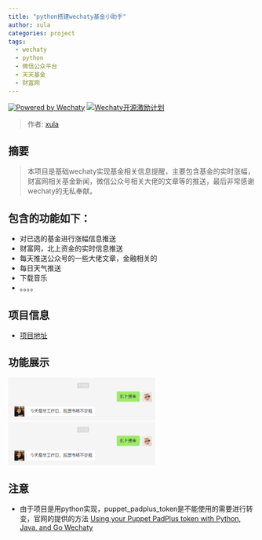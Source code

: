 ```yaml
---
title: "python搭建wechaty基金小助手"
author: xula
categories: project
tags:
  - wechaty
  - python
  - 微信公众平台
  - 天天基金
  - 财富网
---
```

[![Powered by Wechaty](https://img.shields.io/badge/Powered%20By-Wechaty-green.svg)](https://github.com/chatie/wechaty)
[![Wechaty开源激励计划](https://img.shields.io/badge/Wechaty-开源激励计划-green.svg)](https://github.com/juzibot/Welcome/wiki/Everything-about-Wechaty)

> 作者: [xula](https://github.com/xula/)
## 摘要

> 本项目是基础wechaty实现基金相关信息提醒，主要包含基金的实时涨幅，财富网相关基金新闻，微信公众号相关大佬的文章等的推送，最后非常感谢wechaty的无私奉献。

## 包含的功能如下：

* 对已选的基金进行涨幅信息推送
* 财富网，北上资金的实时信息推送
* 每天推送公众号的一些大佬文章，金融相关的
* 每日天气推送
* 下载音乐
* 。。。。


## 项目信息

* [项目地址](https://github.com/xla145/fund-wechay-python)

## 功能展示

<img src="/assets/2020/fund-wechay-python/fund_20200905174635.png" width="300" alt="北上资金"/>

<img src="/assets/2020/fund-wechay-python/fund_20200905174635.png" width="300" alt="早上问候"/>


## 注意
* 由于项目是用python实现，puppet_padplus_token是不能使用的需要进行转变，官网的提供的方法 [Using your Puppet PadPlus token with Python, Java, and Go Wechaty](https://github.com/wechaty/wechaty/issues/1985)


 

